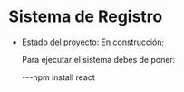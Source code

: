 <h1>Sistema de Registro</h1>

- Estado del proyecto: En construcción;

  Para ejecutar el sistema debes de poner:

  ---npm install react

